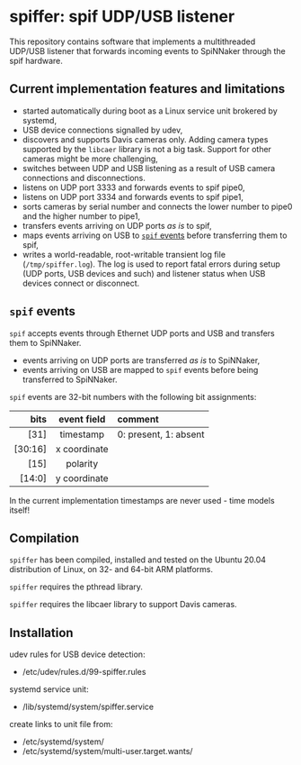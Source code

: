 spiffer: spif UDP/USB listener
===============================

This repository contains software that implements a multithreaded UDP/USB listener that forwards incoming events to SpiNNaker through the spif hardware.


Current implementation features and limitations
-----------------------------------------------

- started automatically during boot as a Linux service unit brokered by systemd,
- USB device connections signalled by udev,
- discovers and supports Davis cameras only. Adding camera types supported by the `libcaer` library is not a big task. Support for other cameras might be more challenging,
- switches between UDP and USB listening as a result of USB camera connections and disconnections.
- listens on UDP port 3333 and forwards events to spif pipe0,
- listens on UDP port 3334 and forwards events to spif pipe1,
- sorts cameras by serial number and connects the lower number to pipe0 and the higher number to pipe1,
- transfers events arriving on UDP ports _as is_ to spif,
- maps events arriving on USB to [`spif` events](#evt_fmt) before transferring them to spif,
- writes a world-readable, root-writable transient log file (`/tmp/spiffer.log`). The log is used to report fatal errors during setup (UDP ports, USB devices and such) and listener status when USB devices connect or disconnect. 


<a name="evt_fmt"></a>`spif` events
-----------------------------------

`spif` accepts events through Ethernet UDP ports and USB and transfers them to SpiNNaker.

- events arriving on UDP ports are transferred _as is_ to SpiNNaker,
- events arriving on USB are mapped to `spif` events before being transferred to SpiNNaker.

`spif` events are 32-bit numbers with the following bit assignments:

|  bits   | event field  | comment               |
|--------:|:------------:|:----------------------|
|    [31] |  timestamp   | 0: present, 1: absent |
| [30:16] | x coordinate |                       |
|    [15] | polarity     |                       |
|  [14:0] | y coordinate |                       |

In the current implementation timestamps are never used - time models itself!


Compilation
-----------

`spiffer` has been compiled, installed and tested on the Ubuntu 20.04 distribution of Linux, on 32- and 64-bit ARM platforms.

`spiffer` requires the pthread library.

`spiffer` requires the libcaer library to support Davis cameras.


Installation
------------

udev rules for USB device detection:
- /etc/udev/rules.d/99-spiffer.rules

systemd service unit:
- /lib/systemd/system/spiffer.service

create links to unit file from:
- /etc/systemd/system/
- /etc/systemd/system/multi-user.target.wants/
